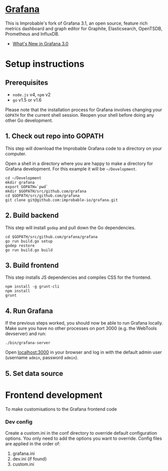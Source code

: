 [Grafana](http://grafana.org)
================

This is Improbable's fork of Grafana 3.1, an open source, feature rich metrics dashboard and graph editor for
Graphite, Elasticsearch, OpenTSDB, Prometheus and InfluxDB.

- [What's New in Grafana 3.0](http://docs.grafana.org/guides/whats-new-in-v3/)

# Setup instructions

## Prerequisites

- `node.js` v4, `npm` v2
- `go` v1.5 or v1.6

Please note that the installation process for Grafana involves changing your `GOPATH` for the current shell session. Reopen your shell before doing any other Go development.

## 1. Check out repo into GOPATH

This step will download the Improbable Grafana code to a directory on your computer.

Open a shell in a directory where you are happy to make a directory for Grafana development. For this example it will be `~/Development`.

```
cd ~/Development
mkdir grafana
export GOPATH=`pwd`
mkdir $GOPATH/src/github.com/grafana
cd $GOPATH/src/github.com/grafana
git clone git@github.com:improbable-io/grafana.git
```

## 2. Build backend

This step will install `godep` and pull down the Go dependencies.

```
cd $GOPATH/src/github.com/grafana/grafana
go run build.go setup
godep restore
go run build.go build
```

## 3. Build frontend

This step installs JS dependencies and compiles CSS for the frontend.

```
npm install -g grunt-cli
npm install
grunt
```

## 4. Run Grafana

If the previous steps worked, you should now be able to run Grafana locally. Make sure you have no other processes on port 3000 (e.g. the WebTools devserver) and run:
```
./bin/grafana-server
```
Open [localhost:3000](http://localhost:3000) in your browser and log in with the default admin user (username `admin`, password `admin`).

## 5. Set data source




# Frontend development

To make customisations to the Grafana frontend code


### Dev config

Create a custom.ini in the conf directory to override default configuration options.
You only need to add the options you want to override. Config files are applied in the order of:

1. grafana.ini
2. dev.ini (if found)
3. custom.ini
